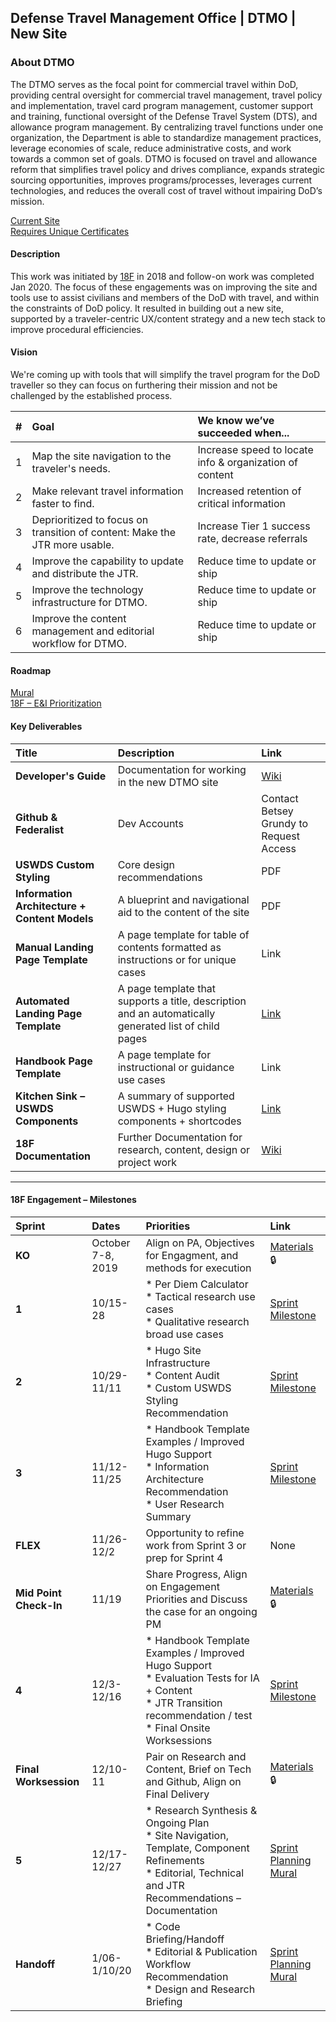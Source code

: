 ## Defense Travel Management Office | DTMO | New Site

### About DTMO
The DTMO serves as the focal point for commercial travel within DoD, providing central oversight for commercial travel management, travel policy and implementation, travel card program management, customer support and training, functional oversight of the Defense Travel System (DTS), and allowance program management. By centralizing travel functions under one organization, the Department is able to standardize management practices, leverage economies of scale, reduce administrative costs, and work towards a common set of goals. DTMO is focused on travel and allowance reform that simplifies travel policy and drives compliance, expands strategic sourcing opportunities, improves programs/processes, leverages current technologies, and reduces the overall cost of travel without impairing DoD’s mission.

[Current Site](https://www.defensetravel.dod.mil/) <br/>
[Requires Unique Certificates](https://www.thursby.com/forum/viewtopic.php?t=1331)

#### Description
This work was initiated by [18F](https://18f.gsa.gov/) in 2018 and follow-on work was completed Jan 2020. The focus of these engagements was on improving the site and tools use to assist civilians and members of the DoD with travel, and within the constraints of DoD policy. It resulted in building out a new site, supported by a traveler-centric UX/content strategy and a new tech stack to improve procedural efficiencies.

#### Vision
We're coming up with tools that will simplify the travel program for the DoD traveller so they can focus on furthering their mission and not be challenged by the established process.	

| # | Goal | We know we’ve succeeded when... |
|:----|:----|:----|
| 1 | Map the site navigation to the traveler's needs. | Increase speed to locate info & organization of content |
| 2 | Make relevant travel information faster to find. | Increased retention of critical information |
| 3 | Deprioritized to focus on transition of content: Make the JTR more usable.  | Increase Tier 1 success rate, decrease referrals | 
| 4 | Improve the capability to update and distribute the JTR. | Reduce time to update or ship |
| 5 | Improve the technology infrastructure for DTMO. | Reduce time to update or ship |
| 6 | Improve the content management and editorial workflow for DTMO. | Reduce time to update or ship|

#### Roadmap
[Mural](https://app.mural.co/t/gsa6/m/gsa6/1571689863769/be4a1e5ed409e3376eb8f2feb432f632c5a746a8)<br/>
[18F – E&I Prioritization](https://app.mural.co/t/gsa6/m/gsa6/1575925501082/282b2068b64b083531bcfce185d781e9851b9d02)

#### Key Deliverables
| Title | Description | Link |
|:---|:---|:---|
| **Developer's Guide** | Documentation for working in the new DTMO site | [Wiki](wiki/Developer-Guide/) |
| **Github & Federalist** | Dev Accounts | Contact Betsey Grundy to Request Access |
| **USWDS Custom Styling** | Core design recommendations | PDF |
| **Information Architecture + Content Models** | A blueprint and navigational aid to the content of the site | PDF |
| **Manual Landing Page Template** | A page template for table of contents formatted as instructions or for unique cases | Link |
| **Automated Landing Page Template** | A page template that supports a title, description and an automatically generated list of child pages | [Link](layouts/_default/landingPage.html) |
| **Handbook Page Template** | A page template for instructional or guidance use cases | Link |
| **Kitchen Sink – USWDS Components** | A summary of supported USWDS + Hugo styling components + shortcodes | [Link](content/about/kitchen-sink/) |
| **18F Documentation** | Further Documentation for research, content, design or project work | [Wiki](wiki/) |

---

#### 18F Engagement – Milestones
| Sprint | Dates | Priorities | Link |
|:---|:---|:---|:---|
| **KO** | October 7-8, 2019 | Align on PA, Objectives for Engagment, and methods for execution | [Materials](https://drive.google.com/open?id=11H5eZ3PA62sPDAWnPiCWJjNyysGEgAan) :lock: |
| **1** | 10/15-28 | * Per Diem Calculator <br /> * Tactical research use cases <br /> * Qualitative research broad use cases| [Sprint Milestone](https://github.com/18F/dtmo-ei/milestone/1) |
| **2** | 10/29-11/11 |  * Hugo Site Infrastructure <br /> * Content Audit <br /> * Custom USWDS Styling Recommendation| [Sprint Milestone](https://github.com/18F/dtmo-ei/milestone/2)|
| **3** | 11/12-11/25 |  * Handbook Template Examples / Improved Hugo Support <br /> * Information Architecture Recommendation <br /> * User Research Summary| [Sprint Milestone](https://github.com/18F/dtmo-ei/milestone/3)|
| **FLEX** | 11/26-12/2 |  Opportunity to refine work from Sprint 3 or prep for Sprint 4 | None|
| **Mid Point Check-In** | 11/19 |  Share Progress, Align on Engagement Priorities and Discuss the case for an ongoing PM | [Materials](https://drive.google.com/open?id=1ba9N60Sy8kG9Iuoa4UXKA3cfKEp5e_lF) :lock: |
| **4** | 12/3-12/16 |  * Handbook Template Examples / Improved Hugo Support <br /> * Evaluation Tests for IA + Content <br /> * JTR Transition recommendation / test <br /> * Final Onsite Worksessions | [Sprint Milestone](https://github.com/18F/dtmo-ei/milestone/4)|
| **Final Worksession** | 12/10-11 |  Pair on Research and Content, Brief on Tech and Github, Align on Final Delivery | [Materials](https://drive.google.com/open?id=15piQZz29pf2ajr2qOMUc6e5rRhlOQwi7) :lock: |
| **5** | 12/17-12/27 |  * Research Synthesis & Ongoing Plan <br /> * Site Navigation, Template, Component Refinements <br /> * Editorial, Technical and JTR Recommendations – Documentation | [Sprint Planning Mural](https://app.mural.co/t/gsa6/m/gsa6/1575396097216/a261fbd8fc2969821a7127c3379cfd7d06b7fcd9)|
| **Handoff** | 1/06-1/10/20 |  * Code Briefing/Handoff <br /> * Editorial & Publication Workflow Recommendation <br /> * Design and Research Briefing | [Sprint Planning Mural](https://app.mural.co/t/gsa6/m/gsa6/1575396097216/a261fbd8fc2969821a7127c3379cfd7d06b7fcd9)|
